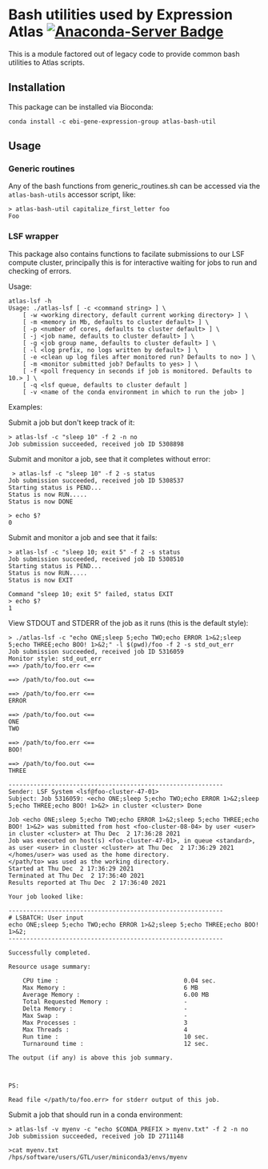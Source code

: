 # Bash utilities used by Expression Atlas [![Anaconda-Server Badge](https://anaconda.org/ebi-gene-expression-group/atlas-bash-util/badges/installer/conda.svg)](https://anaconda.org/ebi-gene-expression-group/atlas-bash-util)

This is a module factored out of legacy code to provide common bash utilities to Atlas scripts. 

## Installation

This package can be installed via Bioconda:

```
conda install -c ebi-gene-expression-group atlas-bash-util
```

## Usage

### Generic routines

Any of the bash functions from generic_routines.sh can be accessed via the `atlas-bash-utils` accessor script, like:

```
> atlas-bash-util capitalize_first_letter foo
Foo
```

### LSF wrapper

This package also contains functions to facilate submissions to our LSF compute cluster, principally this is for interactive waiting for jobs to run and checking of errors.

Usage:

```
atlas-lsf -h
Usage: ./atlas-lsf [ -c <command string> ] \
    [ -w <working directory, default current working directory> ] \
    [ -m <memory in Mb, defaults to cluster default> ] \
    [ -p <number of cores, defaults to cluster default> ] \
    [ -j <job name, defaults to cluster default> ] \
    [ -g <job group name, defaults to cluster default> ] \
    [ -l <log prefix, no logs written by default> ] \
    [ -e <clean up log files after monitored run? Defaults to no> ] \
    [ -m <monitor submitted job? Defaults to yes> ] \
    [ -f <poll frequency in seconds if job is monitored. Defaults to 10.> ] \
    [ -q <lsf queue, defaults to cluster default ]
    [ -v <name of the conda environment in which to run the job> ]
```

Examples:

Submit a job but don't keep track of it:

```
> atlas-lsf -c "sleep 10" -f 2 -n no
Job submission succeeded, received job ID 5308898
```

Submit and monitor a job, see that it completes without error:

```
 > atlas-lsf -c "sleep 10" -f 2 -s status
Job submission succeeded, received job ID 5308537
Starting status is PEND...
Status is now RUN.....
Status is now DONE

> echo $?
0
```

Submit and monitor a job and see that it fails:

```
> atlas-lsf -c "sleep 10; exit 5" -f 2 -s status
Job submission succeeded, received job ID 5308510
Starting status is PEND...
Status is now RUN.....
Status is now EXIT

Command "sleep 10; exit 5" failed, status EXIT
> echo $?
1
```

View STDOUT and STDERR of the job as it runs (this is the default style):

```
> ./atlas-lsf -c "echo ONE;sleep 5;echo TWO;echo ERROR 1>&2;sleep 5;echo THREE;echo BOO! 1>&2;" -l $(pwd)/foo -f 2 -s std_out_err
Job submission succeeded, received job ID 5316059
Monitor style: std_out_err
==> /path/to/foo.err <==

==> /path/to/foo.out <==

==> /path/to/foo.err <==
ERROR

==> /path/to/foo.out <==
ONE
TWO

==> /path/to/foo.err <==
BOO!

==> /path/to/foo.out <==
THREE

------------------------------------------------------------
Sender: LSF System <lsf@foo-cluster-47-01>
Subject: Job 5316059: <echo ONE;sleep 5;echo TWO;echo ERROR 1>&2;sleep 5;echo THREE;echo BOO! 1>&2> in cluster <cluster> Done

Job <echo ONE;sleep 5;echo TWO;echo ERROR 1>&2;sleep 5;echo THREE;echo BOO! 1>&2> was submitted from host <foo-cluster-08-04> by user <user> in cluster <cluster> at Thu Dec  2 17:36:28 2021
Job was executed on host(s) <foo-cluster-47-01>, in queue <standard>, as user <user> in cluster <cluster> at Thu Dec  2 17:36:29 2021
</homes/user> was used as the home directory.
</path/to> was used as the working directory.
Started at Thu Dec  2 17:36:29 2021
Terminated at Thu Dec  2 17:36:40 2021
Results reported at Thu Dec  2 17:36:40 2021

Your job looked like:

------------------------------------------------------------
# LSBATCH: User input
echo ONE;sleep 5;echo TWO;echo ERROR 1>&2;sleep 5;echo THREE;echo BOO! 1>&2;
------------------------------------------------------------

Successfully completed.

Resource usage summary:

    CPU time :                                   0.04 sec.
    Max Memory :                                 6 MB
    Average Memory :                             6.00 MB
    Total Requested Memory :                     -
    Delta Memory :                               -
    Max Swap :                                   -
    Max Processes :                              3
    Max Threads :                                4
    Run time :                                   10 sec.
    Turnaround time :                            12 sec.

The output (if any) is above this job summary.



PS:

Read file </path/to/foo.err> for stderr output of this job.
```

Submit a job that should run in a conda environment:

```
> atlas-lsf -v myenv -c "echo $CONDA_PREFIX > myenv.txt" -f 2 -n no
Job submission succeeded, received job ID 2711148

>cat myenv.txt
/hps/software/users/GTL/user/miniconda3/envs/myenv
```

